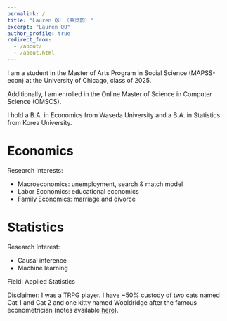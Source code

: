 ```yaml
---
permalink: /
title: "Lauren QU （曲灵韵）"
excerpt: "Lauren QU"
author_profile: true
redirect_from: 
  - /about/
  - /about.html
---
```

I am a student in the Master of Arts Program in Social Science (MAPSS-econ) at the University of Chicago, class of 2025. 

Additionally, I am enrolled in the Online Master of Science in Computer Science (OMSCS).

I hold a B.A. in Economics from Waseda University and a B.A. in Statistics from Korea University.

Economics
======
Research interests: 
- Macroeconomics: unemployment, search & match model
- Labor Economics: educational economics
- Family Economics: marriage and divorce

Statistics
======
Research Interest: 
- Causal inference
- Machine learning

Field: Applied Statistics

Disclaimer: I was a TRPG player. I have ~50% custody of two cats named Cat 1 and Cat 2 and one kitty named Wooldridge after the famous econometrician (notes available [here](https://laurenqu.github.io/portfolio/Cats/)).
